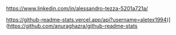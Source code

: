 https://www.linkedin.com/in/alessandro-tezza-5201a721a/<br>


https://github-readme-stats.vercel.app/api?username=aletex1994)](https://github.com/anuraghazra/github-readme-stats
